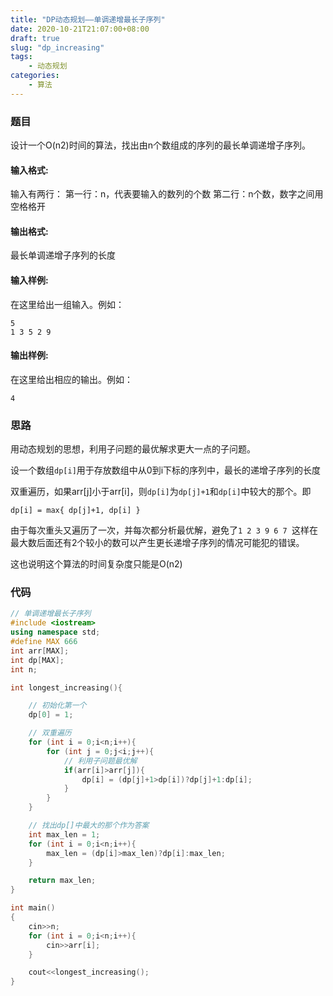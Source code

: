 ```yaml
---
title: "DP动态规划——单调递增最长子序列"
date: 2020-10-21T21:07:00+08:00
draft: true
slug: "dp_increasing"
tags:
    - 动态规划
categories:
    - 算法
---
```


### 题目

设计一个O(n2)时间的算法，找出由n个数组成的序列的最长单调递增子序列。

#### 输入格式:

输入有两行： 第一行：n，代表要输入的数列的个数 第二行：n个数，数字之间用空格格开

#### 输出格式:

最长单调递增子序列的长度

#### 输入样例:

在这里给出一组输入。例如：

```in
5
1 3 5 2 9
```

#### 输出样例:

在这里给出相应的输出。例如：

```out
4
```



### 思路

用动态规划的思想，利用子问题的最优解求更大一点的子问题。

设一个数组`dp[i]`用于存放数组中从0到i下标的序列中，最长的递增子序列的长度

双重遍历，如果arr[j]小于arr[i]，则`dp[i]`为`dp[j]+1`和`dp[i]`中较大的那个。即

`dp[i] = max{ dp[j]+1, dp[i] }`

由于每次重头又遍历了一次，并每次都分析最优解，避免了`1 2 3 9 6 7 `这样在最大数后面还有2个较小的数可以产生更长递增子序列的情况可能犯的错误。

这也说明这个算法的时间复杂度只能是O(n2)



### 代码

```c++
// 单调递增最长子序列
#include <iostream>
using namespace std;
#define MAX 666
int arr[MAX];
int dp[MAX];
int n;

int longest_increasing(){

    // 初始化第一个
    dp[0] = 1;

    // 双重遍历
    for (int i = 0;i<n;i++){
        for (int j = 0;j<i;j++){
            // 利用子问题最优解
            if(arr[i]>arr[j]){
                dp[i] = (dp[j]+1>dp[i])?dp[j]+1:dp[i];
            }
        }
    }

    // 找出dp[]中最大的那个作为答案
    int max_len = 1;
    for (int i = 0;i<n;i++){
        max_len = (dp[i]>max_len)?dp[i]:max_len;
    }

    return max_len;
}

int main()
{
    cin>>n;
    for (int i = 0;i<n;i++){
        cin>>arr[i];
    }

    cout<<longest_increasing();
}
```

